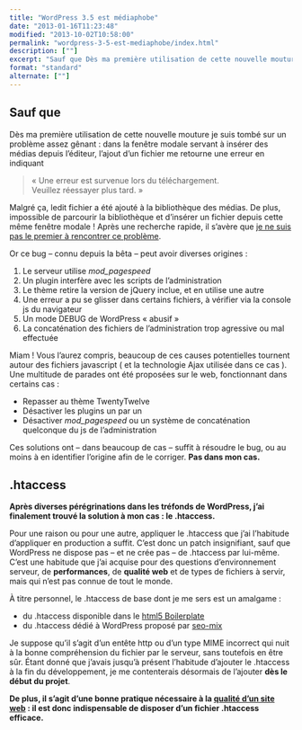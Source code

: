 ```yaml
---
title: "WordPress 3.5 est médiaphobe"
date: "2013-01-16T11:23:48"
modified: "2013-10-02T10:58:00"
permalink: "wordpress-3-5-est-mediaphobe/index.html"
description: [""]
excerpt: "Sauf que Dès ma première utilisation de cette nouvelle mouture je suis tombé sur un problème assez gênant : dans la fenêtre modale servant à insérer des médias depuis l’éditeur, l’ajout d’un fichier me retourne une erreur en indiquant « Une erreur est survenue lors du téléchargement.Veuillez réessayer plus tard. » Malgré ça, ledit fichier a été \[…\] [Lire la suite de « WordPress 3.5 est médiaphobe » →](https://www.ffoodd.fr/wordpress-3-5-est-mediaphobe/)"
format: "standard"
alternate: [""]
---
```

## Sauf que

Dès ma première utilisation de cette nouvelle mouture je suis tombé sur un problème assez gênant : dans la fenêtre modale servant à insérer des médias depuis l’éditeur, l’ajout d’un fichier me retourne une erreur en indiquant

> «&nbsp;Une erreur est survenue lors du téléchargement.  
> Veuillez réessayer plus tard.&nbsp;»

Malgré ça, ledit fichier a été ajouté à la bibliothèque des médias. De plus, impossible de parcourir la bibliothèque et d’insérer un fichier depuis cette même fenêtre modale ! Après une recherche rapide, il s’avère que [je ne suis pas le premier à rencontrer ce problème](http://wordpress.org/search/bug+3.5+media+insert "Wordpress 3.5 media insert bug").

Or ce bug – connu depuis la bêta – peut avoir diverses origines :

1.  Le serveur utilise _mod\_pagespeed_
2.  Un plugin interfère avec les scripts de l’administration
3.  Le thème retire la version de jQuery inclue, et en utilise une autre
4.  Une erreur a pu se glisser dans certains fichiers, à vérifier via la console js du navigateur
5.  Un mode DEBUG de WordPress «&nbsp;abusif&nbsp;»
6.  La concaténation des fichiers de l’administration trop agressive ou mal effectuée

Miam ! Vous l’aurez compris, beaucoup de ces causes potentielles tournent autour des fichiers javascript ( et la technologie Ajax utilisée dans ce cas ). Une multitude de parades ont été proposées sur le web, fonctionnant dans certains cas :

* Repasser au thème TwentyTwelve
* Désactiver les plugins un par un
* Désactiver _mod\_pagespeed_ ou un système de concaténation quelconque du js de l’administration

Ces solutions ont – dans beaucoup de cas – suffit à résoudre le bug, ou au moins à en identifier l’origine afin de le corriger. **Pas dans mon cas.**

## .htaccess

**Après diverses pérégrinations dans les tréfonds de WordPress, j’ai finalement trouvé la solution à mon cas : le .htaccess.**

Pour une raison ou pour une autre, appliquer le .htaccess que j’ai l’habitude d’appliquer en production a suffit. C’est donc un patch insignifiant, sauf que WordPress ne dispose pas – et ne crée pas – de .htaccess par lui-même. C’est une habitude que j’ai acquise pour des questions d’environnement serveur, de **performances**, de **qualité web** et de types de fichiers à servir, mais qui n’est pas connue de tout le monde.

À titre personnel, le .htaccess de base dont je me sers est un amalgame :

* du .htaccess disponible dans le [html5 Boilerplate](http://html5boilerplate.com/ "HTML5 Boilerplate")
* du .htaccess dédié à WordPress proposé par [seo-mix](http://www.seomix.fr/guide-htaccess-performances-et-temps-de-chargement/ "le .htaccess expliqué sur seo-mix")

Je suppose qu’il s’agit d’un entête http ou d’un type MIME incorrect qui nuit à la bonne compréhension du fichier par le serveur, sans toutefois en être sûr. Étant donné que j’avais jusqu’à présent l’habitude d’ajouter le .htaccess à la fin du développement, je me contenterais désormais de l’ajouter **dès le début du projet**.

**De plus, il s’agit d’une bonne pratique nécessaire à la [qualité d’un site web](https://www.ffoodd.fr/tag/qualite-web/ "Qualité web") : il est donc indispensable de disposer d’un fichier .htaccess efficace.**